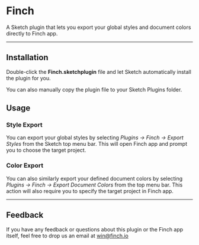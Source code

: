 # Finch

A Sketch plugin that lets you export your global styles and document colors directly to Finch app.

* * * * *

## Installation

Double-click the **Finch.sketchplugin** file and let Sketch automatically install the plugin for you. 

You can also manually copy the plugin file to your Sketch Plugins folder.

## Usage

### Style Export

You can export your global styles by selecting *Plugins -> Finch -> Export Styles* from the Sketch top menu bar. This will open Finch app and prompt you to choose the target project.

### Color Export

You can also similarly export your defined document colors by selecting *Plugins -> Finch -> Export Document Colors* from the top menu bar. This action will also require you to specify the target project in Finch app.

* * * * *

## Feedback

If you have any feedback or questions about this plugin or the Finch app itself, feel free to drop us an email at win@finch.io
